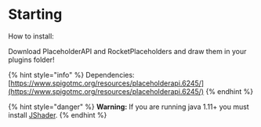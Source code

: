 # Starting

How to install:

Download PlaceholderAPI and RocketPlaceholders and draw them in your plugins folder!

{% hint style="info" %}
Dependencies: [https://www.spigotmc.org/resources/placeholderapi.6245/](https://www.spigotmc.org/resources/placeholderapi.6245/)
{% endhint %}

{% hint style="danger" %}
**Warning:** If you are running java 1.11+ you must install [JShader](https://git.io/Jnq1P).
{% endhint %}

